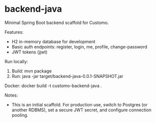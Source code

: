 # backend-java

Minimal Spring Boot backend scaffold for Customo.

Features:
- H2 in-memory database for development
- Basic auth endpoints: register, login, me, profile, change-password
- JWT tokens (jjwt)

Run locally:

1. Build: mvn package
2. Run: java -jar target/backend-java-0.0.1-SNAPSHOT.jar

Docker:
  docker build -t customo-backend-java .

Notes:
- This is an initial scaffold. For production use, switch to Postgres (or another RDBMS), set a secure JWT secret, and configure connection pooling.
